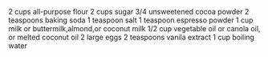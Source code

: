 2 cups all-purpose flour
2 cups sugar
3/4 unsweetened cocoa powder
2 teaspoons baking soda
1 teaspoon salt
1 teaspoon espresso powder 
1 cup milk or buttermilk,almond,or coconut milk
1/2 cup vegetable oil or canola oil, or melted coconut oil
2 large eggs
2 teaspoons vanila extract
1 cup boiling water